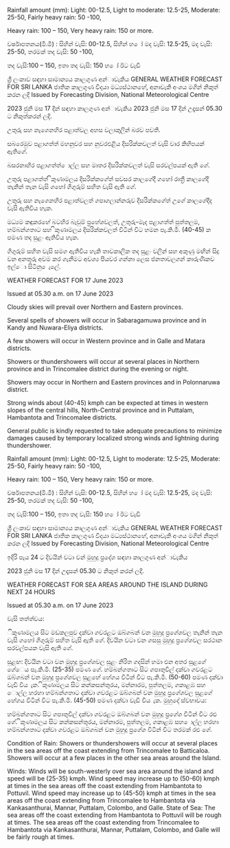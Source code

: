 Rainfall amount (mm): Light: 00-12.5, Light to moderate: 12.5-25, Moderate: 25-50, Fairly heavy rain: 50 -100,

Heavy rain: 100 – 150, Very heavy rain: 150 or more.

වර්ෂාපතනය(මි.මී) : සිහින් වැසි: 00-12.5, සිහින් හ ෝ මද වැසි: 12.5-25, මද වැසි: 25-50, තරමක් තද වැසි: 50 -100,

තද වැසි:100 – 150, ඉතා තද වැසි: 150 හ ෝ ඊට වැඩි

ශ්‍රී ලංකාව සඳහා සාමාන්‍යය කාලගුණ අන්‍ාවැකිය GENERAL WEATHER FORECAST FOR SRI LANKA ජාතික කාලගුණ විදයා මධ්‍යස්ථානහේ, අනාවැකි අංශය මගින් නිකුත් කරන ලදි Issued by Forecasting Division, National Meteorological Centre

2023 ජුනි මස 17 දින්‍ සඳහා කාලගුණ අන්‍ාවැකිය 2023 ජුනි මස 17 දින්‍ උදෑසන්‍ 05.30 ට නිකුත්කරන්‍ ලදි.

උතුරු සහ නැගෙනහිර පළාත්වල අහස වලාකුලින් බරව පවතී.

සබරෙමුව පළාගත්ත් මහනුවර සහ නුවරඑළිය දිසරික්කවලත් වැසි වාර කිහිපයක් ඇතිගේ.

බසරනාහිර පළාගත්ත් ොල්ල සහ මාතර දිසරික්කවලත් වැසි සරවල්පයක් ඇති ගේ.

උතුරු පළාගත්ත් ිකුණාමලය දිසරික්කගේත් සවසර කාලගේදී ගහෝ රාත්‍රී කාලගේදී තැනින් තැන වැසි ගහෝ ගිගුරුම් සහිත වැසි ඇති ගේ.

උතුරු සහ නැගෙනහිර පළාත්වලත් ගපාගලාන්නරුව දිසරික්කගේත් උගේ කාලගේදීද වැසි ඇතිවිය හැක.

මධ්‍යම කඳුකරහේ බටහිර බෑවුම් ප්‍රහේශවලත්, උතුරු-මැද පළාගත්ත් පුත්තලම, හම්බන්ගතාට සහ ිකුණාමලය දිසරික්කවලත් විටින් විට හමන පැ.කි.මී. (40-45) ක පමණ තද සුළං ඇතිවිය හැක.

ගිගුරුම් සහිත වැසි සමග ඇතිවිය හැකි තාවකාලික තද සුළං වලින් සහ අකුණු මඟින් සිදු වන අනතුරු අවම කර ගැනීමට අවශ්‍ය පියවර ගන්නා ලෙස ජනතාවලගන් කාරුණිකව ඉල්ො සිටිනු ෙැලේ.

WEATHER FORECAST FOR 17 June 2023

Issued at 05.30 a.m. on 17 June 2023

Cloudy skies will prevail over Northern and Eastern provinces.

Several spells of showers will occur in Sabaragamuwa province and in Kandy and Nuwara-Eliya districts.

A few showers will occur in Western province and in Galle and Matara districts.

Showers or thundershowers will occur at several places in Northern province and in Trincomalee district during the evening or night.

Showers may occur in Northern and Eastern provinces and in Polonnaruwa district.

Strong winds about (40-45) kmph can be expected at times in western slopes of the central hills, North-Central province and in Puttalam, Hambantota and Trincomalee districts.

General public is kindly requested to take adequate precautions to minimize damages caused by temporary localized strong winds and lightning during thundershower.

Rainfall amount (mm): Light: 00-12.5, Light to moderate: 12.5-25, Moderate: 25-50, Fairly heavy rain: 50 -100,

Heavy rain: 100 – 150, Very heavy rain: 150 or more.

වර්ෂාපතනය(මි.මී) : සිහින් වැසි: 00-12.5, සිහින් හ ෝ මද වැසි: 12.5-25, මද වැසි: 25-50, තරමක් තද වැසි: 50 -100,

තද වැසි:100 – 150, ඉතා තද වැසි: 150 හ ෝ ඊට වැඩි

ශ්‍රී ලංකාව සඳහා සාමාන්‍යය කාලගුණ අන්‍ාවැකිය GENERAL WEATHER FORECAST FOR SRI LANKA ජාතික කාලගුණ විදයා මධ්‍යස්ථානහේ, අනාවැකි අංශය මගින් නිකුත් කරන ලදි Issued by Forecasting Division, National Meteorological Centre

ඉදිරි පැය 24 ට දිවයින්‍ වටා වන්‍ මුහුදු ප්‍රදේශ සඳහා කාලගුණ අන්‍ාවැකිය

2023 ජුනි මස 17 දින්‍ උදෑසන්‍ 05.30 ට නිකුත් කරන්‍ ලදි.

WEATHER FORECAST FOR SEA AREAS AROUND THE ISLAND DURING NEXT 24 HOURS

Issued at 05.30 a.m. on 17 June 2023

වැසි තත්ත්වය:

ිකුණාමලය සිට මඩකලපුව දක්වා ගවරළට ඔබ්ගබන් වන මුහුදු ප්‍රගේශවල තැනින් තැන වැසි ගහෝ ගිගුරුම් සහිත වැසි ඇති ගේ. දිවයින වටා වන ගසසු මුහුදු ප්‍රගේශවල සරථාන සරවල්පයක වැසි ඇති ගේ.

සුළඟ: දිවයින වටා වන මුහුදු ප්‍රගේශවල සුළං නිරිත ගදසින් හමා එන අතර සුළගේ ගේෙය පැ.කි.මී. (25-35) පමණ ගේ. හම්බන්ගතාට සිට ගපාතුවිල් දක්වා ගවරළට ඔබ්ගබන් වන මුහුදු ප්‍රගේශවල සුළහේ හේගය විටින් විට පැ.කි.මී. (50-60) පමණ දක්වා වැඩි විය ැක. ිකුණාමලය සිට කන්කසන්තුරය, මන්නාරම, පුත්තලම, ගකාළඹ සහ ොල්ල හරහා හම්බන්ගතාට දක්වා ගවරළට ඔබ්ගබන් වන මුහුදු ප්‍රගේශවල සුළගේ හේගය විටින් විට පැ.කි.මී. (45-50) පමණ දක්වා වැඩි විය ැක. මුහුදේ ස්වභාවය:

හම්බන්ගතාට සිට ගපාතුවිල් දක්වා ගවරළට ඔබ්ගබන් වන මුහුදු ප්‍රගේශ විටින් විට රළු ගේ. ිකුණාමලය සිට කන්කසන්තුරය, මන්නාරම, පුත්තලම, ගකාළඹ සහ ොල්ල හරහා හම්බන්ගතාට දක්වා ගවරළට ඔබ්ගබන් වන මුහුදු ප්‍රගේශ විටින් විට තරමක් රළු ගේ.

Condition of Rain: Showers or thundershowers will occur at several places in the sea areas off the coast extending from Trincomalee to Batticaloa. Showers will occur at a few places in the other sea areas around the Island.

Winds: Winds will be south-westerly over sea area around the island and speed will be (25-35) kmph. Wind speed may increase up to (50-60) kmph at times in the sea areas off the coast extending from Hambantota to Pottuvil. Wind speed may increase up to (45-50) kmph at times in the sea areas off the coast extending from Trincomalee to Hambantota via Kankasanthurai, Mannar, Puttalam, Colombo, and Galle. State of Sea: The sea areas off the coast extending from Hambantota to Pottuvil will be rough at times. The sea areas off the coast extending from Trincomalee to Hambantota via Kankasanthurai, Mannar, Puttalam, Colombo, and Galle will be fairly rough at times.